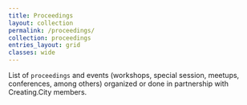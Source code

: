 ```yaml
---
title: Proceedings
layout: collection
permalink: /proceedings/
collection: proceedings
entries_layout: grid
classes: wide
---
```


List of `proceedings` and events (workshops, special session, meetups, conferences, among others) organized or done in partnership with Creating.City members.
